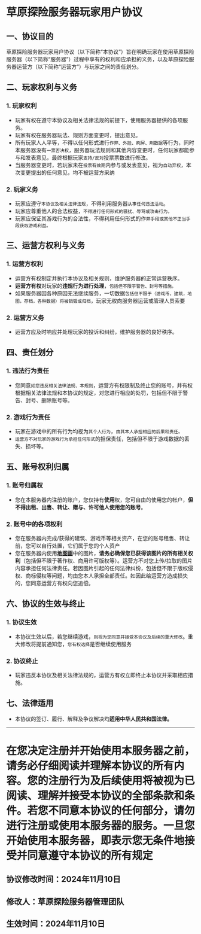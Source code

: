 # 草原探险服务器玩家用户协议

## 一、协议目的

草原探险服务器玩家用户协议（以下简称“本协议”）旨在明确玩家在使用草原探险服务器（以下简称“服务器”）过程中享有的权利和应承担的义务，以及草原探险服务器运营方（以下简称“运营方”）与玩家之间的责任划分。

## 二、玩家权利与义务

### 1. 玩家权利

- 玩家有权在遵守本协议及相关法律法规的前提下，使用服务器提供的各项服务。
- 玩家有权在服务器玩法、规则方面变更时，提出意见。
- 所有玩家人人平等，不得以任何形式进行`作弊、外挂、刷屏、刷数据`等行为，同时本服务器没有`一票否决权`，服务器玩法规则和其他内容变更时，任何玩家都能参与和发表意见，最终根据玩家`支持/反对`投票票数进行修改。
- 当服务器变更时，若玩家未在`投票有效期`内参与或发表意见，视为`自动弃权`，本次变更提出的任何意见，均不被运营方采纳


### 2. 玩家义务

- 玩家应遵守`本协议及相关法律法规`，不得利用服务器`从事任何违法活动`。
- 玩家应尊重他人的合法权益，`不得进行任何形式的骚扰、辱骂或攻击行为。`
- 玩家应保证其游戏行为的合法性，不得利用任何形式的作`弊手段或其他不正当手段获取游戏利益。`

## 三、运营方权利与义务

### 1. 运营方权利

- 运营方有权制定并执行本协议及相关规则，维护服务器的正常运营秩序。
- **运营方有权**对玩家的**违规行为进行处理**，`包括但不限于警告、封号等措施。`
- 如果服务器因各种原因无法继续服务，一切数据`包括但不限于（游戏币，建筑，地图，存档，各种数据）将被销毁或归档`，玩家无权向服务器运营或管理人员索要

### 2. 运营方义务

- 运营方应及时响应并处理玩家的投诉和纠纷，维护服务器的良好秩序。

## 四、责任划分

### 1. 违法行为责任

- 您同意`如您违反相关法律法规、本规则`，运营方有权限制及终止您的账号，并有权根据相关法律法规和本协议的规定，对您进行相应的处罚，包括但不限于警告、封号、删除账号等。

### 2. 游戏行为责任

- 玩家在游戏中的所有行为均视为`其个人行为`，`由其本人承担相应的后果和责任。`
- `运营方不对玩家的游戏行为承担任何形式`的担保责任，包括但不限于游戏数据的丢失、损坏等。

## 五、账号权利归属
### 1. 账号归属权

- 您在本服务器内注册的账户，您仅持有**使用**权，您可自由的使用您的帐户，**但不得出租、出售、转让、赠与、许可他人使用您的账号**。

### 2. 账号中的各项权利
- 您在服务器内完成/获得的建筑、游戏币等相关资产，在您的账号租售、转让前，您可以自行处置，它们属于您的个人资产
- 您在服务器内使用[**地图画**](map.md)中的图片，**请务必确保您已获得该图片的所有相关权利**（包括但不限于著作权、商用许可版权等）。运营方不对您上传/拉取的图片内容承担任何法律责任。若因图片引起的任何法律纠纷，包括但不限于版权侵权、商标侵权等问题，均由您本人承担全部责任。如因此给运营方造成损失的，您同意运营方有权向您追偿。


## 六、协议的生效与终止

### 1. 协议生效

- 本协议生效以后，若您继续游戏，`则视为您同意并接受本协议及后续的重大修改`。重大修改将提前通知您，`您有权选择`是否继续使用服务

### 2. 协议终止

- 玩家违反本协议及相关法律法规的，运营方有权立即终止本协议并采取相应措施。


 ## 七、法律适用

- 本协议的签订、履行、解释及争议解决均**适用中华人民共和国法律。**

---

# **在您决定注册并开始使用本服务器之前，请务必仔细阅读并理解本协议的所有内容。您的注册行为及后续使用将被视为已阅读、理解并接受本协议的全部条款和条件。若您不同意本协议的任何部分，请勿进行注册或使用本服务器的服务。一旦您开始使用本服务器，即表示您无条件地接受并同意遵守本协议的所有规定**

## 协议修改时间：2024年11月10日
## 修改人：草原探险服务器管理团队
## 生效时间：2024年11月10日
